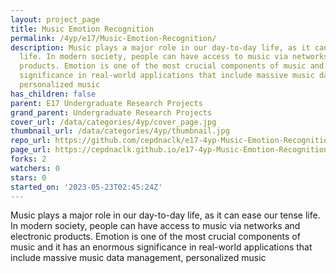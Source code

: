 ```yaml
---
layout: project_page
title: Music Emotion Recognition
permalink: /4yp/e17/Music-Emotion-Recognition/
description: Music plays a major role in our day-to-day life, as it can ease our tense
  life. In modern society, people can have access to music via networks and electronic
  products. Emotion is one of the most crucial components of music and it has an enormous
  significance in real-world applications that include massive music data management,
  personalized music
has_children: false
parent: E17 Undergraduate Research Projects
grand_parent: Undergraduate Research Projects
cover_url: /data/categories/4yp/cover_page.jpg
thumbnail_url: /data/categories/4yp/thumbnail.jpg
repo_url: https://github.com/cepdnaclk/e17-4yp-Music-Emotion-Recognition
page_url: https://cepdnaclk.github.io/e17-4yp-Music-Emotion-Recognition
forks: 2
watchers: 0
stars: 0
started_on: '2023-05-23T02:45:24Z'
---
```


Music plays a major role in our day-to-day life, as it can ease our tense life. In modern society, people can have access to music via networks and electronic products. Emotion is one of the most crucial components of music and it has an enormous significance in real-world applications that include massive music data management, personalized music